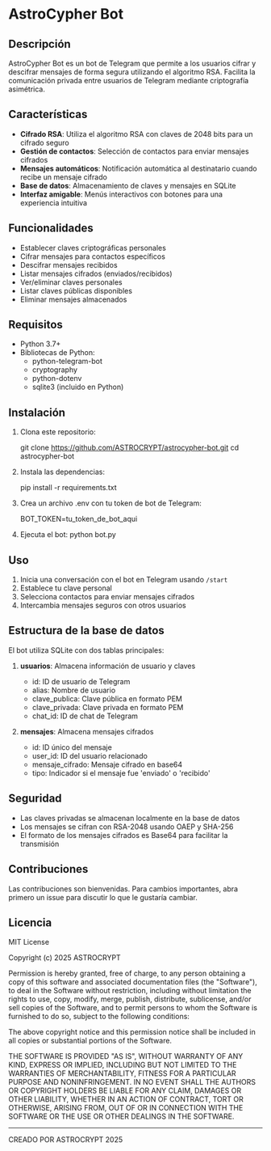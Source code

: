 # AstroCypher Bot

## Descripción

AstroCypher Bot es un bot de Telegram que permite a los usuarios cifrar y descifrar mensajes de forma segura utilizando el algoritmo RSA. Facilita la comunicación privada entre usuarios de Telegram mediante criptografía asimétrica.

## Características

- **Cifrado RSA**: Utiliza el algoritmo RSA con claves de 2048 bits para un cifrado seguro
- **Gestión de contactos**: Selección de contactos para enviar mensajes cifrados
- **Mensajes automáticos**: Notificación automática al destinatario cuando recibe un mensaje cifrado
- **Base de datos**: Almacenamiento de claves y mensajes en SQLite
- **Interfaz amigable**: Menús interactivos con botones para una experiencia intuitiva

## Funcionalidades

- Establecer claves criptográficas personales
- Cifrar mensajes para contactos específicos
- Descifrar mensajes recibidos
- Listar mensajes cifrados (enviados/recibidos)
- Ver/eliminar claves personales
- Listar claves públicas disponibles
- Eliminar mensajes almacenados

## Requisitos

- Python 3.7+
- Bibliotecas de Python:
  - python-telegram-bot
  - cryptography
  - python-dotenv
  - sqlite3 (incluido en Python)

## Instalación

1. Clona este repositorio:

   git clone https://github.com/ASTROCRYPT/astrocypher-bot.git
   cd astrocypher-bot

2. Instala las dependencias:

   pip install -r requirements.txt

3. Crea un archivo .env con tu token de bot de Telegram:

   BOT_TOKEN=tu_token_de_bot_aqui

4. Ejecuta el bot:
   python bot.py

## Uso

1. Inicia una conversación con el bot en Telegram usando `/start`
2. Establece tu clave personal
3. Selecciona contactos para enviar mensajes cifrados
4. Intercambia mensajes seguros con otros usuarios

## Estructura de la base de datos

El bot utiliza SQLite con dos tablas principales:

1. **usuarios**: Almacena información de usuario y claves
   - id: ID de usuario de Telegram
   - alias: Nombre de usuario
   - clave_publica: Clave pública en formato PEM
   - clave_privada: Clave privada en formato PEM
   - chat_id: ID de chat de Telegram

2. **mensajes**: Almacena mensajes cifrados
   - id: ID único del mensaje
   - user_id: ID del usuario relacionado
   - mensaje_cifrado: Mensaje cifrado en base64
   - tipo: Indicador si el mensaje fue 'enviado' o 'recibido'

## Seguridad

- Las claves privadas se almacenan localmente en la base de datos
- Los mensajes se cifran con RSA-2048 usando OAEP y SHA-256
- El formato de los mensajes cifrados es Base64 para facilitar la transmisión

## Contribuciones

Las contribuciones son bienvenidas. Para cambios importantes, abra primero un issue para discutir lo que le gustaría cambiar.

## Licencia

MIT License

Copyright (c) 2025 ASTROCRYPT

Permission is hereby granted, free of charge, to any person obtaining a copy
of this software and associated documentation files (the "Software"), to deal
in the Software without restriction, including without limitation the rights
to use, copy, modify, merge, publish, distribute, sublicense, and/or sell
copies of the Software, and to permit persons to whom the Software is
furnished to do so, subject to the following conditions:

The above copyright notice and this permission notice shall be included in all
copies or substantial portions of the Software.

THE SOFTWARE IS PROVIDED "AS IS", WITHOUT WARRANTY OF ANY KIND, EXPRESS OR
IMPLIED, INCLUDING BUT NOT LIMITED TO THE WARRANTIES OF MERCHANTABILITY,
FITNESS FOR A PARTICULAR PURPOSE AND NONINFRINGEMENT. IN NO EVENT SHALL THE
AUTHORS OR COPYRIGHT HOLDERS BE LIABLE FOR ANY CLAIM, DAMAGES OR OTHER
LIABILITY, WHETHER IN AN ACTION OF CONTRACT, TORT OR OTHERWISE, ARISING FROM,
OUT OF OR IN CONNECTION WITH THE SOFTWARE OR THE USE OR OTHER DEALINGS IN THE
SOFTWARE.

---

CREADO POR ASTROCRYPT 2025
